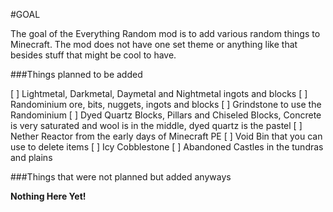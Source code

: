 #GOAL

The goal of the Everything Random mod is to add various random things to Minecraft. The mod does not have one set theme or anything like that besides stuff that might be cool to have.


###Things planned to be added

[ ] Lightmetal, Darkmetal, Daymetal and Nightmetal ingots and blocks
[ ] Randominium ore, bits, nuggets, ingots and blocks
[ ] Grindstone to use the Randominium
[ ] Dyed Quartz Blocks, Pillars and Chiseled Blocks, Concrete is very saturated and wool is in the middle, dyed quartz is the pastel
[ ] Nether Reactor from the early days of Minecraft PE
[ ] Void Bin that you can use to delete items
[ ] Icy Cobblestone
[ ] Abandoned Castles in the tundras and plains

###Things that were not planned but added anyways

**Nothing Here Yet!**
